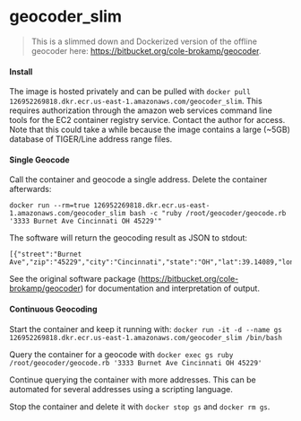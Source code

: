 # geocoder_slim

> This is a slimmed down and Dockerized version of the offline geocoder here: https://bitbucket.org/cole-brokamp/geocoder.

#### Install

The image is hosted privately and can be pulled with `docker pull 126952269818.dkr.ecr.us-east-1.amazonaws.com/geocoder_slim`. This requires authorization through the amazon web services command line tools for the EC2 
container registry service. Contact the author for access. Note that this could take a while because the image contains a large (~5GB) database of TIGER/Line address range files.

#### Single Geocode

Call the container and geocode a single address. Delete the container afterwards:

```
docker run --rm=true 126952269818.dkr.ecr.us-east-1.amazonaws.com/geocoder_slim bash -c "ruby /root/geocoder/geocode.rb '3333 Burnet Ave Cincinnati OH 45229'"
```

The software will return the geocoding result as JSON to stdout:

```
[{"street":"Burnet Ave","zip":"45229","city":"Cincinnati","state":"OH","lat":39.14089,"lon":-84.500402,"fips_county":"39061","score":0.949,"prenum":"","number":"3333","precision":"range"}]
```

See the original software package (https://bitbucket.org/cole-brokamp/geocoder) for documentation and
interpretation of output.

#### Continuous Geocoding

Start the container and keep it running with: `docker run -it -d --name gs 126952269818.dkr.ecr.us-east-1.amazonaws.com/geocoder_slim /bin/bash`

Query the container for a geocode with `docker exec gs ruby /root/geocoder/geocode.rb '3333 Burnet Ave Cincinnati OH 45229'`

Continue querying the container with more addresses. This can be automated for several addresses using a scripting language.

Stop the container and delete it with `docker stop gs` and `docker rm gs`.
